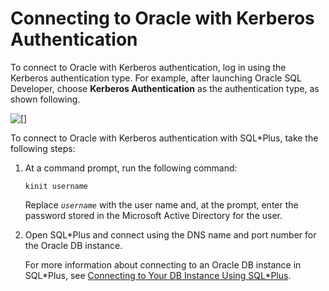 # Connecting to Oracle with Kerberos Authentication<a name="oracle-kerberos-connecting"></a>

 To connect to Oracle with Kerberos authentication, log in using the Kerberos authentication type\. For example, after launching Oracle SQL Developer, choose **Kerberos Authentication** as the authentication type, as shown following\. 

![\[\]](http://docs.aws.amazon.com/AmazonRDS/latest/UserGuide/images/ora-kerberos-auth.png)

To connect to Oracle with Kerberos authentication with SQL\*Plus, take the following steps:

1. At a command prompt, run the following command:

   ```
   kinit username                
   ```

   Replace *`username`* with the user name and, at the prompt, enter the password stored in the Microsoft Active Directory for the user\.

1. Open SQL\*Plus and connect using the DNS name and port number for the Oracle DB instance\.

   For more information about connecting to an Oracle DB instance in SQL\*Plus, see [Connecting to Your DB Instance Using SQL\*Plus](USER_ConnectToOracleInstance.md#USER_ConnectToOracleInstance.SQLPlus)\.